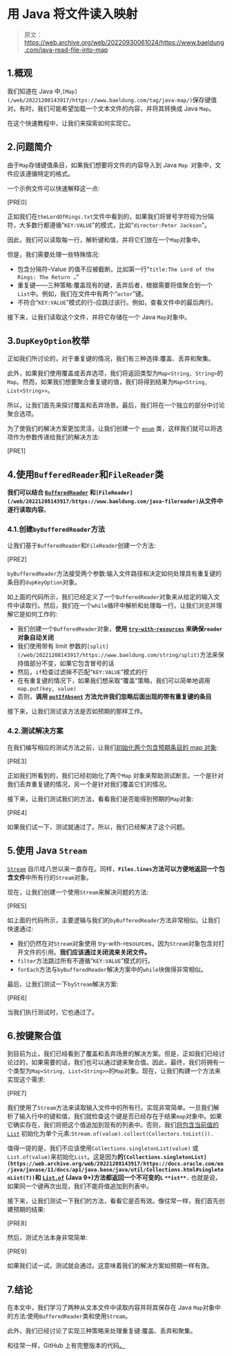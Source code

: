 # 用 Java 将文件读入映射

> 原文：<https://web.archive.org/web/20220930061024/https://www.baeldung.com/java-read-file-into-map>

## 1.概观

我们知道在 Java 中,`[Map](/web/20221208143917/https://www.baeldung.com/tag/java-map/)`保存键值对。有时，我们可能希望加载一个文本文件的内容，并将其转换成 Java `Map`。

在这个快速教程中，让我们来探索如何实现它。

## 2.问题简介

由于`Map`存储键值条目，如果我们想要将文件的内容导入到 Java `Map `对象中，文件应该遵循特定的格式。

一个示例文件可以快速解释这一点:

[PRE0]

正如我们在`theLordOfRings.txt`文件中看到的，如果我们将冒号字符视为分隔符，大多数行都遵循“`KEY:VALUE`”的模式，比如“`director:Peter Jackson`”。

因此，我们可以读取每一行，解析键和值，并将它们放在一个`Map`对象中。

但是，我们需要处理一些特殊情况:

*   包含分隔符–Value 的值不应被截断。比如第一行“`title:The Lord of the Rings: The Return …`”
*   重复键——三种策略:覆盖现有的键，丢弃后者，根据需要将值聚合到一个`List`中。例如，我们在文件中有两个“`actor`”键。
*   不符合“`KEY:VALUE`”模式的行–应跳过该行。例如，查看文件中的最后两行。

接下来，让我们读取这个文件，并将它存储在一个 Java `Map`对象中。

## 3.`DupKeyOption`枚举

正如我们所讨论的，对于重复键的情况，我们有三种选择:覆盖、丢弃和聚集。

此外，如果我们使用覆盖或丢弃选项，我们将返回类型为`Map<String, String>`的`Map`。然而，如果我们想要聚合重复键的值，我们将得到结果为`Map<String, List<String>>`。

所以，让我们首先来探讨覆盖和丢弃场景。最后，我们将在一个独立的部分中讨论聚合选项。

为了使我们的解决方案更加灵活，让我们创建一个 [`enum`](/web/20221208143917/https://www.baeldung.com/a-guide-to-java-enums) 类，这样我们就可以将选项作为参数传递给我们的解决方法:

[PRE1]

## 4.使用`BufferedReader`和`FileReader`类

**我们可以结合 [`BufferedReader`](/web/20221208143917/https://www.baeldung.com/java-buffered-reader) 和`[FileReader](/web/20221208143917/https://www.baeldung.com/java-filereader)`从文件中逐行读取内容**。

### 4.1.创建`byBufferedReader`方法

让我们基于`BufferedReader`和`FileReader`创建一个方法:

[PRE2]

`byBufferedReader`方法接受两个参数:输入文件路径和决定如何处理具有重复键的条目的`dupKeyOption`对象。

如上面的代码所示，我们已经定义了一个`BufferedReader`对象来从给定的输入文件中读取行。然后，我们在一个`while`循环中解析和处理每一行。让我们浏览并理解它是如何工作的:

*   我们创建一个`BufferedReader`对象，**使用 [`try-with-resources`](/web/20221208143917/https://www.baeldung.com/java-try-with-resources) 来确保`reader`对象自动关闭**
*   我们使用带有 limit 参数的`[split](/web/20221208143917/https://www.baeldung.com/string/split)`方法来保持值部分不变，如果它包含冒号的话
*   然后，`if`检查过滤掉不匹配“`KEY:VALUE`”模式的行
*   在有重复键的情况下，如果我们想采取“覆盖”策略，我们可以简单地调用`map.put(key, value)`
*   否则，**调用 [`putIfAbsent`](/web/20221208143917/https://www.baeldung.com/java-map-computeifabsent) 方法允许我们忽略后面出现的带有重复键的条目**

接下来，让我们测试该方法是否如预期的那样工作。

### 4.2.测试解决方案

在我们编写相应的测试方法之前，让我们[初始化两个包含预期条目的 map 对象](/web/20221208143917/https://www.baeldung.com/java-initialize-hashmap):

[PRE3]

正如我们所看到的，我们已经初始化了两个`Map` 对象来帮助测试断言。一个是针对我们丢弃重复键的情况，另一个是针对我们覆盖它们的情况。

接下来，让我们测试我们的方法，看看我们是否能得到预期的`Map`对象:

[PRE4]

如果我们试一下，测试就通过了。所以，我们已经解决了这个问题。

## 5.使用 Java `Stream`

[`Stream`](/web/20221208143917/https://www.baeldung.com/java-streams) 自爪哇八世以来一直存在。同样，**`Files.lines`方法可以方便地返回一个包含文件**中所有行的`Stream`对象。

现在，让我们创建一个使用`Stream`来解决问题的方法:

[PRE5]

如上面的代码所示，主要逻辑与我们的`byBufferedReader`方法非常相似。让我们快速通过:

*   我们仍然在对`Stream`对象使用 try-with-resources，因为`Stream`对象包含对打开文件的引用。**我们应该通过关闭流来关闭文件。**
*   `filter`方法跳过所有不遵循“`KEY:VALUE`”模式的行。
*   `forEach`方法与`byBufferedReader`解决方案中的`while`块做得非常相似。

最后，让我们测试一下`byStream`解决方案:

[PRE6]

当我们执行测试时，它也通过了。

## 6.按键聚合值

到目前为止，我们已经看到了覆盖和丢弃场景的解决方案。但是，正如我们已经讨论过的，如果需要的话，我们也可以通过键来聚合值。因此，最终，我们将拥有一个类型为`Map<String, List<String>>`的`Map`对象。现在，让我们构建一个方法来实现这个需求:

[PRE7]

我们使用了`Stream`方法来读取输入文件中的所有行。实现非常简单。一旦我们解析了输入行中的键和值，我们就检查这个键是否已经存在于结果`map`对象中。如果它确实存在，我们将把这个值追加到现有的列表中。否则，我们[将包含当前值的`List`](/web/20221208143917/https://www.baeldung.com/java-init-list-one-line#create-from-a-stream-java-8) 初始化为单个元素:`Stream.of(value).collect(Collectors.toList()). `

值得一提的是，我们不应该使用`Collections.singletonList(value)` 或`List.of(value)`来初始化`List`。这是因为**的`[Collections.singletonList](https://web.archive.org/web/20221208143917/https://docs.oracle.com/en/java/javase/11/docs/api/java.base/java/util/Collections.html#singletonList(T))`和 [`List.of`](https://web.archive.org/web/20221208143917/https://docs.oracle.com/en/java/javase/12/docs/api/java.base/java/util/List.html#of(E)) (Java 9+)方法都返回一个不可变的`L` `**ist**.`** 也就是说，如果同一个键再次出现，我们不能将值追加到列表中。

接下来，让我们测试一下我们的方法，看看它是否有效。像往常一样，我们首先创建预期的结果:

[PRE8]

然后，测试方法本身非常简单:

[PRE9]

如果我们试一试，测试就会通过。这意味着我们的解决方案如预期一样有效。

## 7.结论

在本文中，我们学习了两种从文本文件中读取内容并将其保存在 Java `Map`对象中的方法:使用`BufferedReader`类和使用`Stream`。

此外，我们已经讨论了实现三种策略来处理重复键:覆盖、丢弃和聚集。

和往常一样，GitHub 上有完整版本的代码[。](https://web.archive.org/web/20221208143917/https://github.com/eugenp/tutorials/tree/master/core-java-modules/core-java-io-4)